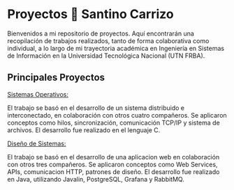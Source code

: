 # Proyectos 🚀 Santino Carrizo

Bienvenidos a mi repositorio de proyectos. Aquí encontrarán una recopilación de trabajos realizados, tanto de forma colaborativa como individual, a lo largo de mi trayectoria académica en Ingeniería en Sistemas de Información en la Universidad Tecnológica Nacional (UTN FRBA).




## Principales Proyectos



[Sistemas Operativos:](https://github.com/santinocarrizoo04/Proyectos-SantinoCarrizo/tree/main/Sistemas%20Operativos%20-%202024)

El trabajo se basó en el desarrollo de un sistema distribuido e interconectado, en colaboración con otros cuatro compañeros. Se aplicaron conceptos como hilos, sincronización, comunicación TCP/IP y sistema de archivos. El desarrollo fue realizado en el lenguaje C.


[Diseño de Sistemas:](https://github.com/santinocarrizoo04/Proyectos-SantinoCarrizo/tree/main/Sistemas%20Operativos%20-%202024)

El trabajo se basó en el desarrollo de una aplicacion web en colaboración con otros tres compañeros. Se aplicaron conceptos como Web Services, APIs, comunicacion HTTP, patrones de diseño. El desarrollo fue realizado en Java, utilizando Javalin, PostgreSQL, Grafana y RabbitMQ.
